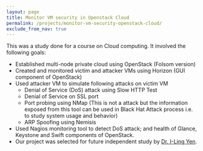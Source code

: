 ```yaml
---
layout: page
title: Monitor VM security in Openstack Cloud
permalink: /projects/monitor-vm-security-openstack-cloud/
exclude_from_nav: true
---
```

This was a study done for a course on Cloud computing. It involved the following goals:

* Established multi-node private cloud using OpenStack (Folsom version)
* Created and monitored victim and attacker VMs using Horizon (GUI component of OpenStack)
* Used attacker VM to simulate following attacks on victim VM
   - Denial of Service (DoS) attack using Slow HTTP Test
   - Denial of Service on SSL port 
   - Port probing using NMap (This is not a attack but the information exposed from this tool can be used in Black Hat Attack process i.e. to study system usage and behavior)
   - ARP Spoofing using Nemisis
* Used Nagios monitoring tool to detect DoS attack; and health of Glance, Keystone and Swift components of OpenStack.
* Our project was selected for future independent study by [Dr. I-Ling Yen](http://utdallas.edu/~ilyen/).